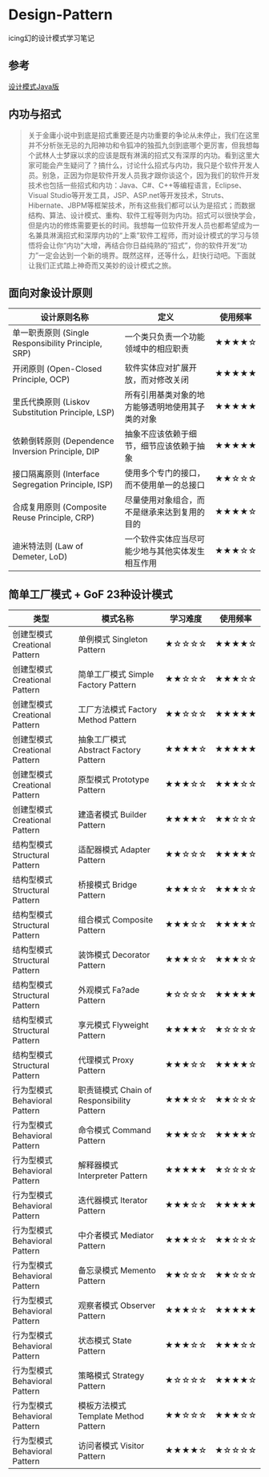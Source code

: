 # Design-Pattern

icing幻的设计模式学习笔记

## 参考

[设计模式Java版](https://quanke.gitbooks.io/design-pattern-java/)

## 内功与招式

>关于金庸小说中到底是招式重要还是内功重要的争论从未停止，我们在这里并不分析张无忌的九阳神功和令狐冲的独孤九剑到底哪个更厉害，但我想每个武林人士梦寐以求的应该是既有淋漓的招式又有深厚的内功。看到这里大家可能会产生疑问了？搞什么，讨论什么招式与内功，我只是个软件开发人员。别急，正因为你是软件开发人员我才跟你谈这个，因为我们的软件开发技术也包括一些招式和内功：Java、C#、C++等编程语言，Eclipse、Visual Studio等开发工具，JSP、ASP.net等开发技术，Struts、Hibernate、JBPM等框架技术，所有这些我们都可以认为是招式；而数据结构、算法、设计模式、重构、软件工程等则为内功。招式可以很快学会，但是内功的修炼需要更长的时间。我想每一位软件开发人员也都希望成为一名兼具淋漓招式和深厚内功的“上乘”软件工程师，而对设计模式的学习与领悟将会让你“内功”大增，再结合你日益纯熟的“招式”，你的软件开发“功力”一定会达到一个新的境界。既然这样，还等什么，赶快行动吧。下面就让我们正式踏上神奇而又美妙的设计模式之旅。

## 面向对象设计原则

|设计原则名称|定义|使用频率|
|---|---|---|
|单一职责原则 (Single Responsibility Principle, SRP)|一个类只负责一个功能领域中的相应职责|★★★★☆|
|开闭原则 (Open-Closed Principle, OCP)|软件实体应对扩展开放，而对修改关闭|★★★★★|
|里氏代换原则 (Liskov Substitution Principle, LSP)|所有引用基类对象的地方能够透明地使用其子类的对象|★★★★★|
|依赖倒转原则 (Dependence Inversion Principle, DIP|抽象不应该依赖于细节，细节应该依赖于抽象|★★★★★|
|接口隔离原则 (Interface Segregation Principle, ISP)|使用多个专门的接口，而不使用单一的总接口|★★☆☆☆|
|合成复用原则 (Composite Reuse Principle, CRP)|尽量使用对象组合，而不是继承来达到复用的目的|★★★★☆|
|迪米特法则 (Law of Demeter, LoD)|一个软件实体应当尽可能少地与其他实体发生相互作用|★★★☆☆|

## 简单工厂模式 + GoF 23种设计模式

|类型|模式名称|学习难度|使用频率|
|---|---|---|---|
|创建型模式 Creational   Pattern|单例模式 Singleton Pattern|★☆☆☆☆|★★★★☆|
|创建型模式 Creational Pattern|简单工厂模式 Simple   Factory Pattern|★★☆☆☆|★★★☆☆|
|创建型模式 Creational Pattern|工厂方法模式 Factory Method Pattern|★★☆☆☆|★★★★★|
|创建型模式 Creational Pattern|抽象工厂模式 Abstract  Factory   Pattern|★★★★☆|★★★★★|
|创建型模式 Creational Pattern|原型模式 Prototype Pattern|★★★☆☆|★★★☆☆|
|创建型模式 Creational Pattern|建造者模式 Builder Pattern|★★★★☆|★★☆☆☆|
|结构型模式 Structural Pattern|适配器模式 Adapter Pattern|★★☆☆☆|★★★★☆|
|结构型模式 Structural Pattern|桥接模式 Bridge  Pattern|★★★☆☆|★★★☆☆|
|结构型模式 Structural Pattern|组合模式 Composite  Pattern|★★★☆☆|★★★★☆|
|结构型模式 Structural Pattern|装饰模式 Decorator  Pattern|★★★☆☆|★★★☆☆|
|结构型模式 Structural Pattern|外观模式 Fa?ade  Pattern|★☆☆☆☆|★★★★★|
|结构型模式 Structural Pattern|享元模式 Flyweight  Pattern|★★★★☆|★☆☆☆☆|
|结构型模式 Structural Pattern|代理模式 Proxy  Pattern|★★★☆☆|★★★★☆|
|行为型模式 Behavioral Pattern|职责链模式 Chain  of Responsibility   Pattern|★★★☆☆|★★☆☆☆|
|行为型模式 Behavioral Pattern|命令模式 Command  Pattern|★★★☆☆|★★★★☆|
|行为型模式 Behavioral Pattern|解释器模式 Interpreter  Pattern|★★★★★|★☆☆☆☆|
|行为型模式 Behavioral Pattern|迭代器模式 Iterator  Pattern|★★★☆☆|★★★★★|
|行为型模式 Behavioral Pattern|中介者模式 Mediator  Pattern|★★★☆☆|★★☆☆☆|
|行为型模式 Behavioral Pattern|备忘录模式 Memento  Pattern|★★☆☆☆|★★☆☆☆|
|行为型模式 Behavioral Pattern|观察者模式 Observer  Pattern|★★★☆☆|★★★★★|
|行为型模式 Behavioral Pattern|状态模式 State  Pattern|★★★☆☆|★★★☆☆|
|行为型模式 Behavioral Pattern|策略模式 Strategy  Pattern|★☆☆☆☆|★★★★☆|
|行为型模式 Behavioral Pattern|模板方法模式 Template  Method Pattern|★★☆☆☆|★★★☆☆|
|行为型模式 Behavioral Pattern|访问者模式 Visitor  Pattern|★★★★☆|★☆☆☆☆|
